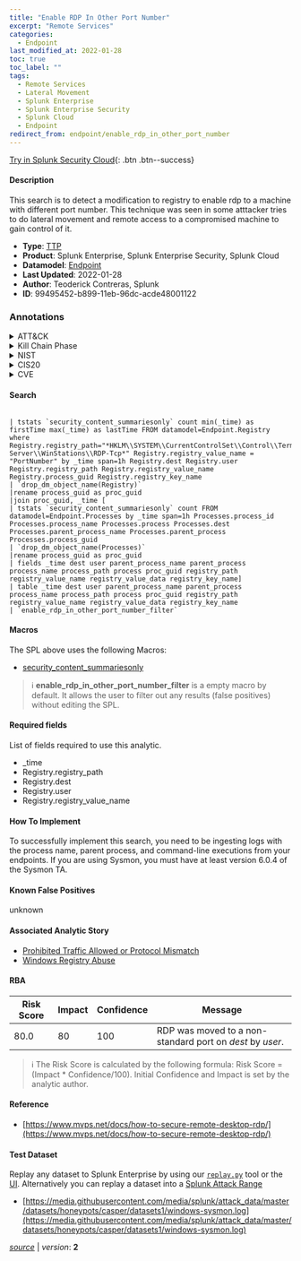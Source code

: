 ```yaml
---
title: "Enable RDP In Other Port Number"
excerpt: "Remote Services"
categories:
  - Endpoint
last_modified_at: 2022-01-28
toc: true
toc_label: ""
tags:
  - Remote Services
  - Lateral Movement
  - Splunk Enterprise
  - Splunk Enterprise Security
  - Splunk Cloud
  - Endpoint
redirect_from: endpoint/enable_rdp_in_other_port_number
---
```




[Try in Splunk Security Cloud](https://www.splunk.com/en_us/cyber-security.html){: .btn .btn--success}

#### Description

This search is to detect a modification to registry to enable rdp to a machine with different port number. This technique was seen in some atttacker tries to do lateral movement and remote access to a compromised machine to gain control of it.

- **Type**: [TTP](https://github.com/splunk/security_content/wiki/Detection-Analytic-Types)
- **Product**: Splunk Enterprise, Splunk Enterprise Security, Splunk Cloud
- **Datamodel**: [Endpoint](https://docs.splunk.com/Documentation/CIM/latest/User/Endpoint)
- **Last Updated**: 2022-01-28
- **Author**: Teoderick Contreras, Splunk
- **ID**: 99495452-b899-11eb-96dc-acde48001122

### Annotations
<details>
  <summary>ATT&CK</summary>

<div markdown="1">

#### [ATT&CK](https://attack.mitre.org/)

| ID          | Technique   | Tactic         |
| ----------- | ----------- |--------------- |
| [T1021](https://attack.mitre.org/techniques/T1021/) | Remote Services | Lateral Movement |

</div>
</details>


<details>
  <summary>Kill Chain Phase</summary>

<div markdown="1">

* Exploitation


</div>
</details>


<details>
  <summary>NIST</summary>

<div markdown="1">



</div>
</details>

<details>
  <summary>CIS20</summary>

<div markdown="1">



</div>
</details>

<details>
  <summary>CVE</summary>

<div markdown="1">


</div>
</details>


#### Search

```

| tstats `security_content_summariesonly` count min(_time) as firstTime max(_time) as lastTime FROM datamodel=Endpoint.Registry where Registry.registry_path="*HKLM\\SYSTEM\\CurrentControlSet\\Control\\Terminal Server\\WinStations\\RDP-Tcp*" Registry.registry_value_name = "PortNumber" by _time span=1h Registry.dest Registry.user Registry.registry_path Registry.registry_value_name Registry.process_guid Registry.registry_key_name 
| `drop_dm_object_name(Registry)` 
|rename process_guid as proc_guid 
|join proc_guid, _time [
| tstats `security_content_summariesonly` count FROM datamodel=Endpoint.Processes by _time span=1h Processes.process_id Processes.process_name Processes.process Processes.dest Processes.parent_process_name Processes.parent_process Processes.process_guid 
| `drop_dm_object_name(Processes)` 
|rename process_guid as proc_guid 
| fields _time dest user parent_process_name parent_process process_name process_path process proc_guid registry_path registry_value_name registry_value_data registry_key_name] 
| table _time dest user parent_process_name parent_process process_name process_path process proc_guid registry_path registry_value_name registry_value_data registry_key_name 
| `enable_rdp_in_other_port_number_filter`
```

#### Macros
The SPL above uses the following Macros:
* [security_content_summariesonly](https://github.com/splunk/security_content/blob/develop/macros/security_content_summariesonly.yml)

> :information_source:
> **enable_rdp_in_other_port_number_filter** is a empty macro by default. It allows the user to filter out any results (false positives) without editing the SPL.



#### Required fields
List of fields required to use this analytic.
* _time
* Registry.registry_path
* Registry.dest
* Registry.user
* Registry.registry_value_name



#### How To Implement
To successfully implement this search, you need to be ingesting logs with the process name, parent process, and command-line executions from your endpoints. If you are using Sysmon, you must have at least version 6.0.4 of the Sysmon TA.
#### Known False Positives
unknown

#### Associated Analytic Story
* [Prohibited Traffic Allowed or Protocol Mismatch](/stories/prohibited_traffic_allowed_or_protocol_mismatch)
* [Windows Registry Abuse](/stories/windows_registry_abuse)




#### RBA

| Risk Score  | Impact      | Confidence   | Message      |
| ----------- | ----------- |--------------|--------------|
| 80.0 | 80 | 100 | RDP was moved to a non-standard port on $dest$ by $user$. |


> :information_source:
> The Risk Score is calculated by the following formula: Risk Score = (Impact * Confidence/100). Initial Confidence and Impact is set by the analytic author.


#### Reference

* [https://www.mvps.net/docs/how-to-secure-remote-desktop-rdp/](https://www.mvps.net/docs/how-to-secure-remote-desktop-rdp/)



#### Test Dataset
Replay any dataset to Splunk Enterprise by using our [`replay.py`](https://github.com/splunk/attack_data#using-replaypy) tool or the [UI](https://github.com/splunk/attack_data#using-ui).
Alternatively you can replay a dataset into a [Splunk Attack Range](https://github.com/splunk/attack_range#replay-dumps-into-attack-range-splunk-server)

* [https://media.githubusercontent.com/media/splunk/attack_data/master/datasets/honeypots/casper/datasets1/windows-sysmon.log](https://media.githubusercontent.com/media/splunk/attack_data/master/datasets/honeypots/casper/datasets1/windows-sysmon.log)



[*source*](https://github.com/splunk/security_content/tree/develop/detections/endpoint/enable_rdp_in_other_port_number.yml) \| *version*: **2**